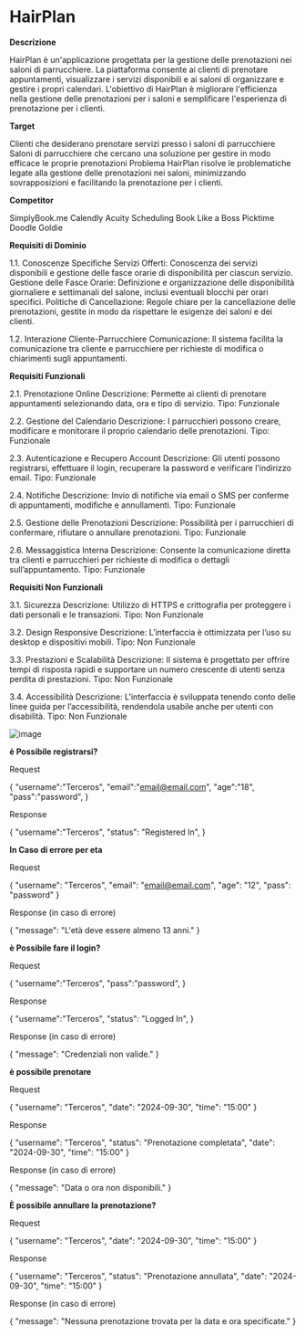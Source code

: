 # HairPlan

**Descrizione**

HairPlan è un'applicazione progettata per la gestione delle prenotazioni nei saloni di parrucchiere. La piattaforma consente ai clienti di prenotare appuntamenti, visualizzare i servizi disponibili e ai saloni di organizzare e gestire i propri calendari. L'obiettivo di HairPlan è migliorare l'efficienza nella gestione delle prenotazioni per i saloni e semplificare l'esperienza di prenotazione per i clienti.

**Target**

Clienti che desiderano prenotare servizi presso i saloni di parrucchiere
Saloni di parrucchiere che cercano una soluzione per gestire in modo efficace le proprie prenotazioni
Problema
HairPlan risolve le problematiche legate alla gestione delle prenotazioni nei saloni, minimizzando sovrapposizioni e facilitando la prenotazione per i clienti.

**Competitor**

SimplyBook.me
Calendly
Acuity Scheduling
Book Like a Boss
Picktime
Doodle
Goldie

**Requisiti di Dominio**

1.1. Conoscenze Specifiche
Servizi Offerti: Conoscenza dei servizi disponibili e gestione delle fasce orarie di disponibilità per ciascun servizio.
Gestione delle Fasce Orarie: Definizione e organizzazione delle disponibilità giornaliere e settimanali del salone, inclusi eventuali blocchi per orari specifici.
Politiche di Cancellazione: Regole chiare per la cancellazione delle prenotazioni, gestite in modo da rispettare le esigenze dei saloni e dei clienti.

1.2. Interazione Cliente-Parrucchiere
Comunicazione: Il sistema facilita la comunicazione tra cliente e parrucchiere per richieste di modifica o chiarimenti sugli appuntamenti.

**Requisiti Funzionali**

2.1. Prenotazione Online
Descrizione: Permette ai clienti di prenotare appuntamenti selezionando data, ora e tipo di servizio.
Tipo: Funzionale

2.2. Gestione del Calendario
Descrizione: I parrucchieri possono creare, modificare e monitorare il proprio calendario delle prenotazioni.
Tipo: Funzionale

2.3. Autenticazione e Recupero Account
Descrizione: Gli utenti possono registrarsi, effettuare il login, recuperare la password e verificare l’indirizzo email.
Tipo: Funzionale

2.4. Notifiche
Descrizione: Invio di notifiche via email o SMS per conferme di appuntamenti, modifiche e annullamenti.
Tipo: Funzionale

2.5. Gestione delle Prenotazioni
Descrizione: Possibilità per i parrucchieri di confermare, rifiutare o annullare prenotazioni.
Tipo: Funzionale

2.6. Messaggistica Interna
Descrizione: Consente la comunicazione diretta tra clienti e parrucchieri per richieste di modifica o dettagli sull’appuntamento.
Tipo: Funzionale

**Requisiti Non Funzionali**
   
3.1. Sicurezza
Descrizione: Utilizzo di HTTPS e crittografia per proteggere i dati personali e le transazioni.
Tipo: Non Funzionale

3.2. Design Responsive
Descrizione: L’interfaccia è ottimizzata per l’uso su desktop e dispositivi mobili.
Tipo: Non Funzionale

3.3. Prestazioni e Scalabilità
Descrizione: Il sistema è progettato per offrire tempi di risposta rapidi e supportare un numero crescente di utenti senza perdita di prestazioni.
Tipo: Non Funzionale

3.4. Accessibilità
Descrizione: L’interfaccia è sviluppata tenendo conto delle linee guida per l’accessibilità, rendendola usabile anche per utenti con disabilità.
Tipo: Non Funzionale

  ![image](https://github.com/user-attachments/assets/03ee1aef-464b-4095-89f7-3ba45184c765)


**è Possibile registrarsi?**

Request

{
  "username":"Terceros",
  "email":"email@email.com",
  "age":"18",
  "pass":"password",
}

Response

{
  "username":"Terceros",
  "status": "Registered In",
}

**In Caso di errore per eta**

Request

{
  "username": "Terceros",
  "email": "email@email.com",
  "age": "12",
  "pass": "password"
}

Response (in caso di errore)

{
  "message": "L'età deve essere almeno 13 anni."
}



**è Possibile fare il login?**

Request

{
  "username":"Terceros",
  "pass":"password",
}

Response

{
  "username":"Terceros",
  "status": "Logged In",
}

Response (in caso di errore)

{
  "message": "Credenziali non valide."
}


**è possibile prenotare**

Request

{
  "username": "Terceros",
  "date": "2024-09-30",
  "time": "15:00"
}

Response

{
  "username": "Terceros",
  "status": "Prenotazione completata",
  "date": "2024-09-30",
  "time": "15:00"
}

Response (in caso di errore)

{
  "message": "Data o ora non disponibili."
}


**È possibile annullare la prenotazione?**


Request

{
  "username": "Terceros",
  "date": "2024-09-30",
  "time": "15:00"
}

Response

{
  "username": "Terceros",
  "status": "Prenotazione annullata",
  "date": "2024-09-30",
  "time": "15:00"
}

Response (in caso di errore)

{
  "message": "Nessuna prenotazione trovata per la data e ora specificate."
}




